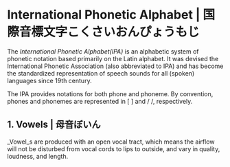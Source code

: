 # International Phonetic Alphabet | 国際音標文字こくさいおんぴょうもじ

The _International Phonetic Alphabet(IPA)_ is an alphabetic system of
phonetic notation based primarily on the Latin alphabet. It was devised
the International Phonetic Association \(also abbreviated to IPA\) and
has become the standardized representation of speech sounds for all
(spoken) languages since 19th century.

The IPA provides notations for both phone and phoneme. By convention,
phones and phonemes are represented in \[ \] and / /, respectively.

## 1. Vowels | 母音ぼいん

_Vowel_s are produced with an open vocal tract, which means the airflow
will not be disturbed from vocal cords to lips to outside, and vary in
quality, loudness, and length.

